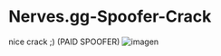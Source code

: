 # Nerves.gg-Spoofer-Crack
nice crack ;) (PAID SPOOFER)
![imagen](https://user-images.githubusercontent.com/95001569/191385816-8d602fca-e9ce-4501-89f9-cb86f270edfd.png)

